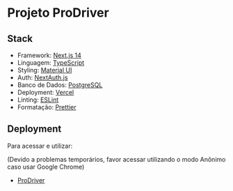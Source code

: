 # Projeto ProDriver

## Stack

- Framework: [Next.js 14](https://nextjs.org/)
- Linguagem: [TypeScript](https://www.typescriptlang.org/)
- Styling: [Material UI](https://mui.com/)
- Auth: [NextAuth.js](https://next-auth.js.org/)
- Banco de Dados: [PostgreSQL](https://www.postgresql.org/)
- Deployment: [Vercel](https://vercel.com/)
- Linting: [ESLint](https://eslint.org/)
- Formatação: [Prettier](https://prettier.io/)

## Deployment

Para acessar e utilizar:

(Devido a problemas temporários, favor acessar utilizando o modo Anônimo caso usar Google Chrome)
- [ProDriver](https://projeto-prodriver.vercel.app/)
